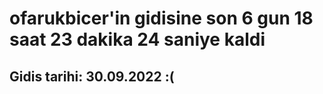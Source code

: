 # ofarukbicer'in gidisine son 6 gun 18 saat 23 dakika 24 saniye kaldi

## Gidis tarihi: 30.09.2022 :(